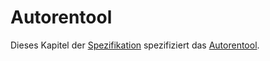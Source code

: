 # Autorentool

Dieses Kapitel der
[Spezifikation](Spezifikation-GE.md)
spezifiziert das
[Autorentool](Autorentool-GE.md).